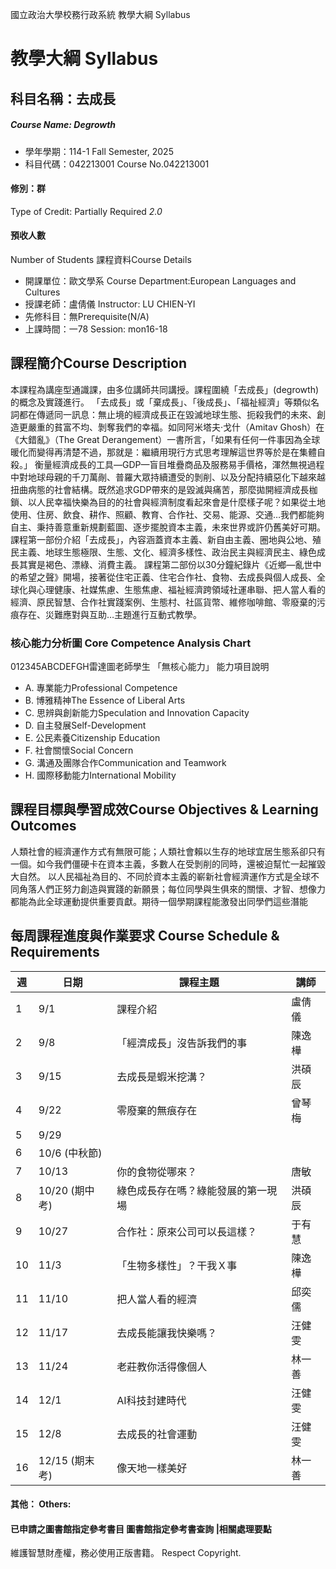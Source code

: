 國立政治大學校務行政系統 教學大綱 Syllabus
# 教學大綱 Syllabus
##  科目名稱：去成長
#####  Course Name: Degrowth
  * 學年學期：114-1 Fall Semester, 2025 
  * 科目代碼：042213001 Course No.042213001
#### 修別：群
Type of Credit: Partially Required 
_2.0_
#### 預收人數
Number of Students
課程資料Course Details
  * 開課單位：歐文學系 Course Department:European Languages and Cultures 
  * 授課老師：盧倩儀 Instructor: LU CHIEN-YI 
  * 先修科目：無Prerequisite(N/A)
  * 上課時間：一78 Session: mon16-18
##  課程簡介Course Description
本課程為講座型通識課，由多位講師共同講授。課程圍繞「去成長」(degrowth)的概念及實踐進行。
「去成長」或「棄成長」、「後成長」、「福祉經濟」等類似名詞都在傳遞同一訊息：無止境的經濟成長正在毀滅地球生態、扼殺我們的未來、創造更嚴重的貧富不均、剝奪我們的幸福。如同阿米塔夫·戈什（Amitav Ghosh）在《大錯亂》（The Great Derangement）一書所言，「如果有任何一件事因為全球暖化而變得再清楚不過，那就是：繼續用現行方式思考理解這世界等於是在集體自殺。」
衡量經濟成長的工具—GDP—盲目堆疊商品及服務易手價格，渾然無視過程中對地球母親的千刀萬剮、普羅大眾持續遭受的剝削、以及分配持續惡化下越來越扭曲病態的社會結構。既然追求GDP帶來的是毀滅與痛苦，那麼拋開經濟成長枷鎖、以人民幸福快樂為目的的社會與經濟制度看起來會是什麼樣子呢？如果從土地使用、住房、飲食、耕作、照顧、教育、合作社、交易、能源、交通…我們都能夠自主、秉持善意重新規劃藍圖、逐步擺脫資本主義，未來世界或許仍舊美好可期。
課程第一部份介紹「去成長」，內容涵蓋資本主義、新自由主義、圈地與公地、殖民主義、地球生態極限、生態、文化、經濟多樣性、政治民主與經濟民主、綠色成長其實是褐色、漂綠、消費主義。
課程第二部份以30分鐘紀錄片《近鄉—亂世中的希望之聲》開場，接著從住宅正義、住宅合作社、食物、去成長與個人成長、全球化與心理健康、社媒焦慮、生態焦慮、福祉經濟跨領域社運串聯、把人當人看的經濟、原民智慧、合作社實踐案例、生態村、社區貨幣、維修咖啡館、零廢棄的污痕存在、災難應對與互助…主題進行互動式教學。
###  核心能力分析圖 Core Competence Analysis Chart
012345ABCDEFGH雷達圖老師學生
「無核心能力」 
能力項目說明
  * A. 專業能力Professional Competence
  * B. 博雅精神The Essence of Liberal Arts
  * C. 思辨與創新能力Speculation and Innovation Capacity
  * D. 自主發展Self-Development
  * E. 公民素養Citizenship Education
  * F. 社會關懷Social Concern
  * G. 溝通及團隊合作Communication and Teamwork
  * H. 國際移動能力International Mobility
##  課程目標與學習成效Course Objectives & Learning Outcomes 
人類社會的經濟運作方式有無限可能；人類社會賴以生存的地球宜居生態系卻只有一個。如今我們僵硬卡在資本主義，多數人在受剝削的同時，還被迫幫忙一起摧毀大自然。
以人民福祉為目的、不同於資本主義的嶄新社會經濟運作方式是全球不同角落人們正努力創造與實踐的新願景；每位同學與生俱來的關懷、才智、想像力都能為此全球運動提供重要貢獻。期待一個學期課程能激發出同學們這些潛能
##  每周課程進度與作業要求 Course Schedule & Requirements
週 |  日期 |  課程主題 |  講師  
---|---|---|---  
1 |  9/1 |  課程介紹 |  盧倩儀  
2 |  9/8 |  「經濟成長」沒告訴我們的事 |  陳逸樺  
3 |  9/15 |  去成長是蝦米挖溝？ |  洪碩辰  
4 |  9/22 |  零廢棄的無痕存在 |  曾琴梅  
5 |  9/29 |  |   
6 |  10/6 (中秋節) |  |   
7 |  10/13 |  你的食物從哪來？ |  唐敏  
8 |  10/20 (期中考) |  綠色成長存在嗎？綠能發展的第一現場 |  洪碩辰  
9 |  10/27 |  合作社：原來公司可以長這樣？ |  于有慧  
10 |  11/3 |  「生物多樣性」？干我Ｘ事  |  陳逸樺  
11 |  11/10 |  把人當人看的經濟 |  邱奕儒  
12 |  11/17 |  去成長能讓我快樂嗎？ |  汪健雯  
13 |  11/24 |  老莊教你活得像個人 |  林一善  
14 |  12/1 |  AI科技封建時代 |  汪健雯  
15 |  12/8 |  去成長的社會運動 |  汪健雯  
16 |  12/15 (期末考) |  像天地一樣美好 |  林一善  
####  其他： Others:
####  已申請之圖書館指定參考書目  圖書館指定參考書查詢 |相關處理要點
維護智慧財產權，務必使用正版書籍。 Respect Copyright.